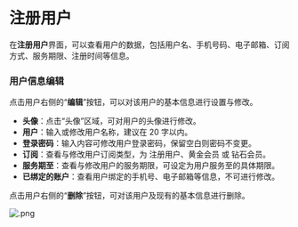 # **注册用户**

在**注册用户**界面，可以查看用户的数据，包括用户名、手机号码、电子邮箱、订阅方式、服务期限、注册时间等信息。

### **用户信息编辑**

点击用户右侧的“**编辑**”按钮，可以对该用户的基本信息进行设置与修改。

* **头像**：点击“头像”区域，可对用户的头像进行修改。
* **用户**：输入或修改用户名称，建议在 20 字以内。
* **登录密码**：输入内容可修改用户登录密码，保留空白则密码不变更。
* **订阅**：查看与修改用户订阅类型，为 注册用户、黄金会员 或 钻石会员。
* **服务期至**：查看与修改用户的服务期限，可设定为用户服务至的具体期限。
* **已绑定的账户**：查看用户绑定的手机号、电子邮箱等信息，不可进行修改。

点击用户右侧的“**删除**”按钮，可对该用户及现有的基本信息进行删除。

![.png](http://kmdev.53ai.com/api/preview/9525ace1ee239531158ddfc902a865ce.png)
